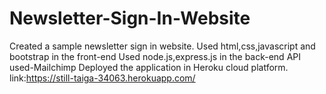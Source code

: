 # Newsletter-Sign-In-Website
Created a sample newsletter sign in website.
Used html,css,javascript and bootstrap in the front-end
Used node.js,express.js in the back-end
API used-Mailchimp
Deployed the application in Heroku cloud platform.
link:https://still-taiga-34063.herokuapp.com/
